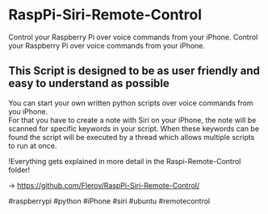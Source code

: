 # RaspPi-Siri-Remote-Control

Control your Raspberry Pi over voice commands from your iPhone.
Control your Raspberry Pi over voice commands from your iPhone.

This Script is designed to be as user friendly and easy to understand as possible
-----------------------------------------------------------------------------------------------------------------------------
                                                            

You can start your own written python scripts over voice commands from you iPhone.                                         
For that you have to create a note with Siri on your iPhone, the note will be scanned for specific keywords in your script.
When these keywords can be found the script will be executed by a thread which allows multiple scripts to run at once.     

!Everything gets explained in more detail in the Raspi-Remote-Control folder!

-> https://github.com/Flerov/RaspPi-Siri-Remote-Control/

#raspberrypi #python #iPhone #siri #ubuntu #remotecontrol 
